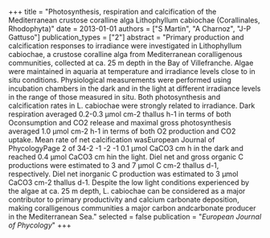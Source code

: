 +++
title = "Photosynthesis, respiration and calcification of the Mediterranean crustose coralline alga Lithophyllum cabiochae (Corallinales, Rhodophyta)"
date = 2013-01-01
authors = ["S Martin", "A Charnoz", "J-P Gattuso"]
publication_types = ["2"]
abstract = "Primary production and calcification responses to irradiance were investigated in Lithophyllum cabiochae, a crustose coralline alga from Mediterranean coralligenous communities, collected at ca. 25 m depth in the Bay of Villefranche. Algae were maintained in aquaria at temperature and irradiance levels close to in situ conditions. Physiological measurements were performed using incubation chambers in the dark and in the light at different irradiance levels in the range of those measured in situ. Both photosynthesis and calcification rates in L. cabiochae were strongly related to irradiance. Dark respiration averaged 0.2-0.3 μmol cm-2 thallus h-1 in terms of both Oconsumption and CO2 release and maximal gross photosynthesis averaged 1.0 μmol cm-2 h-1 in terms of both O2 production and CO2 uptake. Mean rate of net calcification wasEuropean Journal of PhycologyPage 2 of 34-2 -1 -2 -1 0.1 μmol CaCO3 cm h in the dark and reached 0.4 μmol CaCO3 cm hin the light. Diel net and gross organic C productions were estimated to 3 and 7 μmol C cm-2 thallus d-1, respectively. Diel net inorganic C production was estimated to 3 μmol CaCO3 cm-2 thallus d-1. Despite the low light conditions experienced by the algae at ca. 25 m depth, L. cabiochae can be considered as a major contributor to primary productivity and calcium carbonate deposition, making coralligenous communities a major carbon andcarbonate producer in the Mediterranean Sea."
selected = false
publication = "*European Journal of Phycology*"
+++


